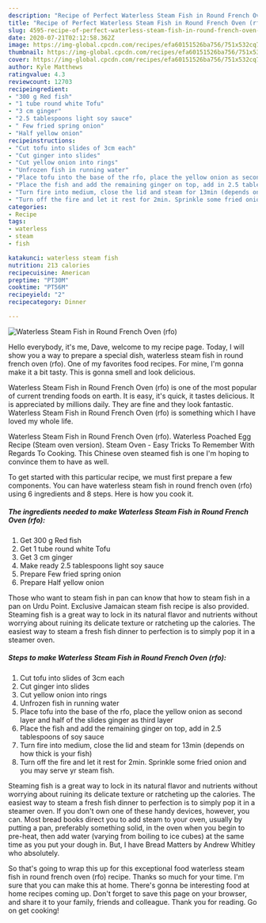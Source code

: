 ```yaml
---
description: "Recipe of Perfect Waterless Steam Fish in Round French Oven (rfo)"
title: "Recipe of Perfect Waterless Steam Fish in Round French Oven (rfo)"
slug: 4595-recipe-of-perfect-waterless-steam-fish-in-round-french-oven-rfo
date: 2020-07-21T02:12:58.362Z
image: https://img-global.cpcdn.com/recipes/efa60151526ba756/751x532cq70/waterless-steam-fish-in-round-french-oven-rfo-recipe-main-photo.jpg
thumbnail: https://img-global.cpcdn.com/recipes/efa60151526ba756/751x532cq70/waterless-steam-fish-in-round-french-oven-rfo-recipe-main-photo.jpg
cover: https://img-global.cpcdn.com/recipes/efa60151526ba756/751x532cq70/waterless-steam-fish-in-round-french-oven-rfo-recipe-main-photo.jpg
author: Kyle Matthews
ratingvalue: 4.3
reviewcount: 12703
recipeingredient:
- "300 g Red fish"
- "1 tube round white Tofu"
- "3 cm ginger"
- "2.5 tablespoons light soy sauce"
- " Few fried spring onion"
- "Half yellow onion"
recipeinstructions:
- "Cut tofu into slides of 3cm each"
- "Cut ginger into slides"
- "Cut yellow onion into rings"
- "Unfrozen fish in running water"
- "Place tofu into the base of the rfo, place the yellow onion as second layer and half of the slides ginger as third layer"
- "Place the fish and add the remaining ginger on top, add in 2.5 tablespoons of soy sauce"
- "Turn fire into medium, close the lid and steam for 13min (depends on how thick is your fish)"
- "Turn off the fire and let it rest for 2min. Sprinkle some fried onion and you may serve yr steam fish."
categories:
- Recipe
tags:
- waterless
- steam
- fish

katakunci: waterless steam fish 
nutrition: 213 calories
recipecuisine: American
preptime: "PT30M"
cooktime: "PT56M"
recipeyield: "2"
recipecategory: Dinner

---
```



![Waterless Steam Fish in Round French Oven (rfo)](https://img-global.cpcdn.com/recipes/efa60151526ba756/751x532cq70/waterless-steam-fish-in-round-french-oven-rfo-recipe-main-photo.jpg)

Hello everybody, it's me, Dave, welcome to my recipe page. Today, I will show you a way to prepare a special dish, waterless steam fish in round french oven (rfo). One of my favorites food recipes. For mine, I'm gonna make it a bit tasty. This is gonna smell and look delicious.

Waterless Steam Fish in Round French Oven (rfo) is one of the most popular of current trending foods on earth. It is easy, it's quick, it tastes delicious. It is appreciated by millions daily. They are fine and they look fantastic. Waterless Steam Fish in Round French Oven (rfo) is something which I have loved my whole life.

Waterless Steam Fish in Round French Oven (rfo). Waterless Poached Egg Recipe (Steam oven version). Steam Oven - Easy Tricks To Remember With Regards To Cooking. This Chinese oven steamed fish is one I&#39;m hoping to convince them to have as well.


To get started with this particular recipe, we must first prepare a few components. You can have waterless steam fish in round french oven (rfo) using 6 ingredients and 8 steps. Here is how you cook it.

<!--inarticleads1-->

##### The ingredients needed to make Waterless Steam Fish in Round French Oven (rfo):

1. Get 300 g Red fish
1. Get 1 tube round white Tofu
1. Get 3 cm ginger
1. Make ready 2.5 tablespoons light soy sauce
1. Prepare  Few fried spring onion
1. Prepare Half yellow onion


Those who want to steam fish in pan can know that how to steam fish in a pan on Urdu Point. Exclusive Jamaican steam fish recipe is also provided. Steaming fish is a great way to lock in its natural flavor and nutrients without worrying about ruining its delicate texture or ratcheting up the calories. The easiest way to steam a fresh fish dinner to perfection is to simply pop it in a steamer oven. 

<!--inarticleads2-->

##### Steps to make Waterless Steam Fish in Round French Oven (rfo):

1. Cut tofu into slides of 3cm each
1. Cut ginger into slides
1. Cut yellow onion into rings
1. Unfrozen fish in running water
1. Place tofu into the base of the rfo, place the yellow onion as second layer and half of the slides ginger as third layer
1. Place the fish and add the remaining ginger on top, add in 2.5 tablespoons of soy sauce
1. Turn fire into medium, close the lid and steam for 13min (depends on how thick is your fish)
1. Turn off the fire and let it rest for 2min. Sprinkle some fried onion and you may serve yr steam fish.


Steaming fish is a great way to lock in its natural flavor and nutrients without worrying about ruining its delicate texture or ratcheting up the calories. The easiest way to steam a fresh fish dinner to perfection is to simply pop it in a steamer oven. If you don&#39;t own one of these handy devices, however, you can. Most bread books direct you to add steam to your oven, usually by putting a pan, preferably something solid, in the oven when you begin to pre-heat, then add water (varying from boiling to ice cubes) at the same time as you put your dough in. But, I have Bread Matters by Andrew Whitley who absolutely. 

So that's going to wrap this up for this exceptional food waterless steam fish in round french oven (rfo) recipe. Thanks so much for your time. I'm sure that you can make this at home. There's gonna be interesting food at home recipes coming up. Don't forget to save this page on your browser, and share it to your family, friends and colleague. Thank you for reading. Go on get cooking!
